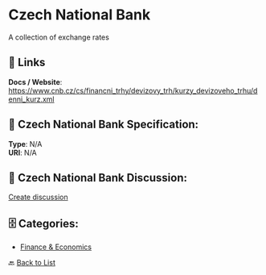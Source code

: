 # Czech National Bank


A collection of exchange rates

##  🔗 Links
**Docs / Website**: https://www.cnb.cz/cs/financni_trhy/devizovy_trh/kurzy_devizoveho_trhu/denni_kurz.xml

## 🧬 Czech National Bank Specification:
**Type**: N/A  
**URI**: N/A

## 💬 Czech National Bank Discussion:
[Create discussion](https://github.com/apis-list/apis-list/discussions/new)

## 🗄️ Categories:
- [Finance & Economics](https://github.com/apis-list/apis-list#finance--economics-)




🔙 [Back to List](https://github.com/apis-list/apis-list)
